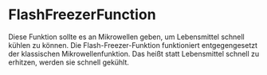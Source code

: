 # FlashFreezerFunction

Diese Funktion sollte es an Mikrowellen geben, um Lebensmittel schnell kühlen zu können. 
Die Flash-Freezer-Funktion funktioniert entgegengesetzt der klassischen Mikrowellenfunktion.
Das heißt statt Lebensmittel schnell zu erhitzen, werden sie schnell gekühlt.


